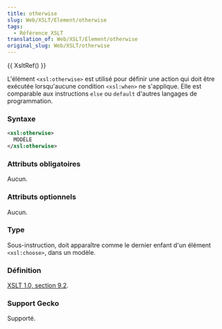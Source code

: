 ```yaml
---
title: otherwise
slug: Web/XSLT/Element/otherwise
tags:
  - Référence_XSLT
translation_of: Web/XSLT/Element/otherwise
original_slug: Web/XSLT/otherwise
---
```

{{ XsltRef() }}

L'élément `<xsl:otherwise>` est utilisé pour définir une action qui doit être exécutée lorsqu'aucune condition `<xsl:when>` ne s'applique. Elle est comparable aux instructions `else` ou `default` d'autres langages de programmation.

### Syntaxe

```xml
<xsl:otherwise>
  MODÈLE
</xsl:otherwise>
```

### Attributs obligatoires

Aucun.

### Attributs optionnels

Aucun.

### Type

Sous-instruction, doit apparaître comme le dernier enfant d'un élément `<xsl:choose>`, dans un modèle.

### Définition

[XSLT 1.0, section 9.2](http://www.w3.org/TR/xslt#section-Conditional-Processing-with-xsl:choose).

### Support Gecko

Supporté.
